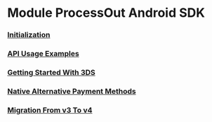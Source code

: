 # Module ProcessOut Android SDK

### [Initialization](Initialization.md)

### [API Usage Examples](ApiExamples.md)

### [Getting Started With 3DS](3DS.md)

### [Native Alternative Payment Methods](NativeAlternativePaymentMethods.md)

### [Migration From v3 To v4](MigrationFrom3To4.md)
